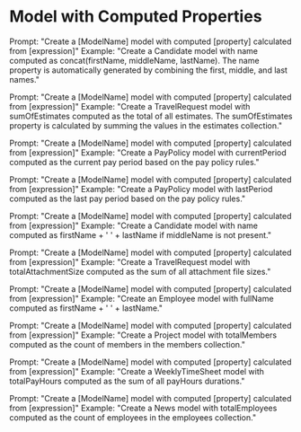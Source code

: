 # Model with Computed Properties

Prompt: "Create a [ModelName] model with computed [property] calculated from [expression]"
Example: "Create a Candidate model with name computed as concat(firstName, middleName, lastName). The name property is automatically generated by combining the first, middle, and last names."

Prompt: "Create a [ModelName] model with computed [property] calculated from [expression]"
Example: "Create a TravelRequest model with sumOfEstimates computed as the total of all estimates. The sumOfEstimates property is calculated by summing the values in the estimates collection."

Prompt: "Create a [ModelName] model with computed [property] calculated from [expression]"
Example: "Create a PayPolicy model with currentPeriod computed as the current pay period based on the pay policy rules."

Prompt: "Create a [ModelName] model with computed [property] calculated from [expression]"
Example: "Create a PayPolicy model with lastPeriod computed as the last pay period based on the pay policy rules."

Prompt: "Create a [ModelName] model with computed [property] calculated from [expression]"
Example: "Create a Candidate model with name computed as firstName + ' ' + lastName if middleName is not present."

Prompt: "Create a [ModelName] model with computed [property] calculated from [expression]"
Example: "Create a TravelRequest model with totalAttachmentSize computed as the sum of all attachment file sizes."

Prompt: "Create a [ModelName] model with computed [property] calculated from [expression]"
Example: "Create an Employee model with fullName computed as firstName + ' ' + lastName."

Prompt: "Create a [ModelName] model with computed [property] calculated from [expression]"
Example: "Create a Project model with totalMembers computed as the count of members in the members collection."

Prompt: "Create a [ModelName] model with computed [property] calculated from [expression]"
Example: "Create a WeeklyTimeSheet model with totalPayHours computed as the sum of all payHours durations."

Prompt: "Create a [ModelName] model with computed [property] calculated from [expression]"
Example: "Create a News model with totalEmployees computed as the count of employees in the employees collection."